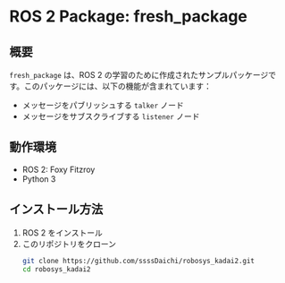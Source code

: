 # ROS 2 Package: fresh_package

## 概要
`fresh_package` は、ROS 2 の学習のために作成されたサンプルパッケージです。このパッケージには、以下の機能が含まれています：
- メッセージをパブリッシュする `talker` ノード
- メッセージをサブスクライブする `listener` ノード

## 動作環境
- ROS 2: Foxy Fitzroy
- Python 3

## インストール方法
1. ROS 2 をインストール
2. このリポジトリをクローン
   ```bash
   git clone https://github.com/ssssDaichi/robosys_kadai2.git
   cd robosys_kadai2
